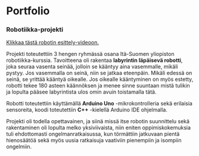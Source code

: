 # Portfolio

### Robotiikka-projekti 

[Klikkaa tästä robotin esittely-videoon.](https://youtu.be/TwOko4wgAwU?si=k1qVCH1enoh7UJTN)

Projekti toteutettiin 3 hengen ryhmässä osana Itä-Suomen yliopiston robotiikka-kurssia. Tavoitteena oli rakentaa **labyrintin läpäisevä robotti**,  joka seuraa vasenta seinää, jolloin se kääntyy aina vasemmalle, mikäli pystyy. Jos vasemmalla on seinä, niin se jatkaa eteenpäin. Mikäli edessä on seinä, se yrittää kääntyä oikealle. Jos oikealle kääntyminen on myös estetty, robotti tekee 180 asteen käännöksen ja menee sinne suuntaan mistä tulikin ja lopulta pääsee labyrintista ulos omin avuin toistamalla tätä.

Robotti toteutettiin käyttämällä **Arduino Uno** -mikrokontrolleria sekä erilaisia sensoreita, koodi toteutettiin **C++** -kielellä Arduino IDE ohjelmalla.

Projekti oli todella opettavainen, ja siinä missä itse robotin suunnittelu sekä rakentaminen oli lopulta melko yksiviivaista, niin eniten oppimiskokemuksia tuli ehdottomasti ongelmanratkaisussa, kun törmättiin jatkuvaan pientä hienosäätöä sekä myös uusia ratkaisuja vaativiin pienempiin ja isompiin ongelmiin. 



